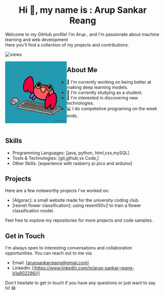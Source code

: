 <h1 align="center">Hi 👋, my name is : Arup Sankar Reang</h1>
Welcome to my GitHub profile! I'm Arup , and I'm passionate about machine learning and web development <br/>
Here you'll find a collection of my projects and contributions.

<p align="left"> <img src="https://komarev.com/ghpvc/?username=cion247&label=Profile%20views&color=0e75b6&style=flat" alt="views" /> </p>


<p align="center">
  <img src="giphy.webp" alt="Left Image" width="200" align="left">
</p>

## About Me
- 🌱 I'm currently working on being better at making deep learning models.
- 💼 I'm currently studying as a student.
- 🔭 I'm interested in discovering new technologies.
- 💻 I do competetive programing on the week ends.
 <br/>
 

## Skills

- Programming Languages: [java, python, html,css,mySQL]
- Tools & Technologies: [git,gthub,vs Code,]
- Other Skills: [experience with rasberry pi pico and arduino]

## Projects

Here are a few noteworthy projects I've worked on:

- [Algorac]: a small website made for the university coding club.
- [resnet flower classification]: using resent50v2 to train a flower classification model.


Feel free to explore my repositories for more projects and code samples.

## Get in Touch

I'm always open to interesting conversations and collaboration opportunities. You can reach out to me via:

- Email: [arupsankarreang@gmial.com]
- LinkedIn: [(https://www.linkedin.com/in/arup-sankar-reang-b1a902296/)]

Don't hesitate to get in touch if you have any questions or just want to say hi! 😄
<!-- Add any additional sections or information you'd like to include -->

